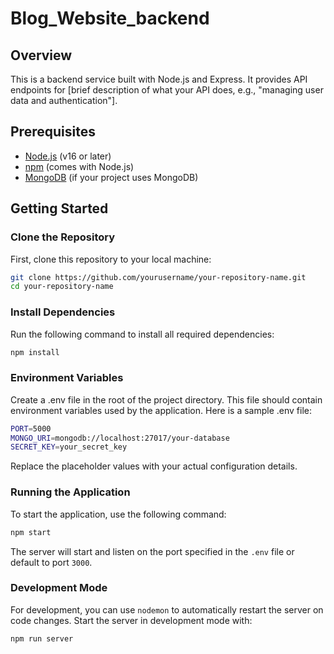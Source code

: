 # Blog_Website_backend


## Overview

This is a backend service built with Node.js and Express. It provides API endpoints for [brief description of what your API does, e.g., "managing user data and authentication"].

## Prerequisites

- [Node.js](https://nodejs.org/) (v16 or later)
- [npm](https://www.npmjs.com/) (comes with Node.js)
- [MongoDB](https://www.mongodb.com/) (if your project uses MongoDB)

## Getting Started

### Clone the Repository

First, clone this repository to your local machine:

```bash
git clone https://github.com/yourusername/your-repository-name.git
cd your-repository-name
```

### Install Dependencies

Run the following command to install all required dependencies:

```bash
npm install
```

### Environment Variables

Create a .env file in the root of the project directory. This file should contain environment variables used by the application. Here is a sample .env file:

```bash
PORT=5000
MONGO_URI=mongodb://localhost:27017/your-database
SECRET_KEY=your_secret_key
```

Replace the placeholder values with your actual configuration details.

### Running the Application

To start the application, use the following command:

```bash
npm start
```

The server will start and listen on the port specified in the `.env` file or default to port `3000`.

### Development Mode

For development, you can use `nodemon` to automatically restart the server on code changes. Start the server in development mode with:

```bash
npm run server
```
